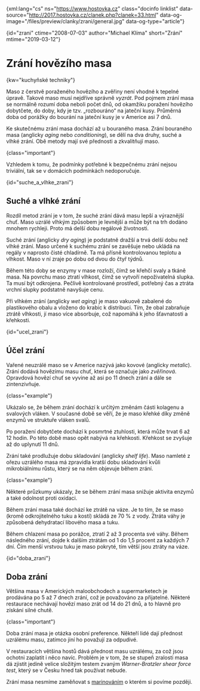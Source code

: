 
{xml:lang="cs" ns="https://www.hostovka.cz" class="docinfo linklist" data-source="http://2017.hostovka.cz/clanek.php?clanek=33.html" data-og-image="/files/preview/clanky/zrani/general.jpg" data-og-type="article"}

{id="zrani" ctime="2008-07-03" author="Michael Klíma" short="Zrání" mtime="2019-03-12"}

# Zrání hovězího masa

{kw="kuchyňské techniky"}

Maso z čerstvě poraženého hovězího a zvěřiny není vhodné k tepelné úpravě. Takové maso musí nejdříve správně _vyzrát_. Pod pojmem zrání masa se normálně rozumí doba neboli počet dnů, od okamžiku poražení hovězího dobytčete, do doby, kdy je tzv. „rozbouráno“ na jateční kusy. Průměrná doba od porážky do bourání na jateční kusy je v Americe asi 7 dnů.

Ke skutečnému zrání masa dochází až u bouraného masa. Zrání bouraného masa (anglicky _aging_ nebo _conditioning_), se dělí na dva druhy, suché a vlhké zrání. Obě metody mají své přednosti a zkvalitňují maso.

{class="important"}

Vzhledem k tomu, že podmínky potřebné k bezpečnému zrání nejsou triviální, tak se v domácích podmínkách nedoporučuje.

{id="suche\_a\_vlhke_zrani"}

## Suché a vlhké zrání

Rozdíl metod zrání je v tom, že suché zrání dává masu lepší a výraznější chuť. Maso uzrálé vlhkým způsobem je levnější a může být na trh dodáno mnohem rychleji. Proto má delší dobu regálové životnosti.

Suché zrání (anglicky _dry aging_) je podstatně dražší a trvá delší dobu než vlhké zrání. Maso určené k suchému zrání se zavěšuje nebo ukládá na regály v naprosto čisté chladírně. Ta má přísně kontrolovanou teplotu a vlhkost. Maso v ní zraje po dobu od dvou do čtyř týdnů.

Během této doby se enzymy v mase rozloží, čímž se křehčí svaly a tkáně masa. Na povrchu maso ztratí vlhkost, čímž se vytvoří nepoživatelná slupka. Ta musí být odkrojena. Pečlivě kontrolované prostředí, potřebný čas a ztráta vrchní slupky podstatně navyšuje cenu.

Při vlhkém zrání (anglicky _wet aging_) je maso vakuově zabalené do plastikového obalu a vloženo do krabic k distribuci. Tím, že obal zabraňuje ztrátě vlhkosti, jí maso více absorbuje, což napomáhá k jeho šťavnatosti a křehkosti.

{id="ucel_zrani"}

## Účel zrání

Vařené neuzrálé maso se v Americe nazývá jako kovové (anglicky _metalic_). Zrání dodává hovězímu masu chuť, která se označuje jako _zvěřinová_. Opravdová hovězí chuť se vyvine až asi po 11 dnech zrání a dále se zintenzivňuje.

{class="example"}

Ukázalo se, že během zrání dochází k určitým změnám části kolagenu a svalových vláken. V současné době se věří, že je maso křehké díky změně enzymů ve struktuře vláken svalů.

Po poražení dobytčete dochází k posmrtné ztuhlosti, která může trvat 6 až 12 hodin. Po této době maso opět nabývá na křehkosti. Křehkost se zvyšuje až do uplynutí 11 dnů.

Zrání také prodlužuje dobu skladování (anglicky _shelf life_). Maso namleté z ořezu uzrálého masa má zpravidla kratší dobu skladování kvůli mikrobiálnímu růstu, který se na něm objevuje během zrání.

{class="example"}

Některé průzkumy ukázaly, že se během zrání masa snižuje aktivita enzymů a také odolnost proti oxidaci.

Během zrání masa také dochází ke ztrátě na váze. Je to tím, že se maso (kromě odkrojitelného tuku a kostí) skládá ze 70 % z vody. Ztráta váhy je způsobená dehydratací libového masa a tuku.

Během chlazení masa po porážce, ztratí 2 až 3 procenta své váhy. Během následného zrání, dojde k dalším ztrátám od 1 do 1,5 procent za každých 7 dní. Čím menší vrstvou tuku je maso pokryté, tím větší jsou ztráty na váze.

{id="doba_zrani"}

## Doba zrání

Většina masa v Amerických maloobchodech a supermarketech je prodávána po 5 až 7 dnech zrání, což je považováno za přijatelné. Některé restaurace nechávají hovězí maso zrát od 14 do 21 dnů, a to hlavně pro získání silné chutě.

{class="important"}

Doba zrání masa je otázka osobní preference. Někteří lidé dají přednost uzrálému masu, zatímco jiní ho považují za odpudivé.

V restauracích většina hostů dává přednost masu uzrálému, za což jsou ochotni zaplatit i něco navíc. Problém je v tom, že se stupeň zralosti masa dá zjistit jedině velice složitým testem zvaným _Warner-Bratzler shear force test_, který se v Česku hned tak používat nebude.

Zrání masa nesmíme zaměňovat s [marinováním][1] o kterém si povíme později.

 [1]: /duseni#marinada

